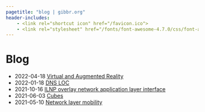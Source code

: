 ```yaml
---
pagetitle: "blog | gibbr.org"
header-includes:
	- <link rel="shortcut icon" href="/favicon.ico">
	- <link rel="stylesheet" href="/fonts/font-awesome-4.7.0/css/font-awesome.min.css">
---
```


<h1>
Blog
<span style="float: right; margin: 0">
	<a href="./index.xml"
		style="float: left; margin: 0 0 0 0;">
		<i class="fa fa-rss"></i>
	</a>
</span>
</h1>

- 2022-04-18 [Virtual and Augmented Reality](vr_ar)
- 2022-01-18 [DNS LOC](dns_loc_rr)
- 2021-10-16 [ILNP overlay network application layer interface](ilnp_overlay_network_application_layer_interface)
- 2021-06-03 [Cubes](cubes)
- 2021-05-10 [Network layer mobility](network_layer_mobility)
